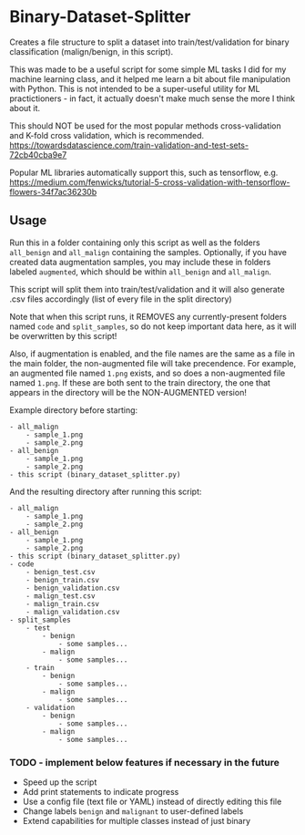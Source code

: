 # Binary-Dataset-Splitter
Creates a file structure to split a dataset into train/test/validation for binary classification (malign/benign, in this script).

This was made to be a useful script for some simple ML tasks I did for my machine learning class, and it helped me learn a bit about file manipulation with Python. This is not intended to be a super-useful utility for ML practictioners - in fact, it actually doesn't make much sense the more I think about it.

This should NOT be used for the most popular methods cross-validation and K-fold cross validation, which is recommended.
https://towardsdatascience.com/train-validation-and-test-sets-72cb40cba9e7

Popular ML libraries automatically support this, such as tensorflow, e.g.
https://medium.com/fenwicks/tutorial-5-cross-validation-with-tensorflow-flowers-34f7ac36230b

## Usage
Run this in a folder containing only this script as well as the folders `all_benign` and `all_malign` containing the samples. Optionally, if you have created data augmentation samples, you may include these in folders labeled `augmented`, which should be within `all_benign` and `all_malign`. 

This script will split them into train/test/validation and it will also generate .csv files accordingly (list of every file in the split directory)

Note that when this script runs, it REMOVES any currently-present folders named `code` and `split_samples`, so do not keep important data here, as it will be overwritten by this script!

Also, if augmentation is enabled, and the file names are the same as a file in the main folder, the non-augmented file will take precendence. For example, an augmented file named `1.png` exists, and so does a non-augmented file named `1.png`. If these are both sent to the train directory, the one that appears in the directory will be the NON-AUGMENTED version!
    
Example directory before starting:
```
- all_malign
    - sample_1.png
    - sample_2.png
- all_benign
    - sample_1.png
    - sample_2.png
- this script (binary_dataset_splitter.py)
```
    
And the resulting directory after running this script:
```
- all_malign
    - sample_1.png
    - sample_2.png
- all_benign
    - sample_1.png
    - sample_2.png
- this script (binary_dataset_splitter.py)
- code
    - benign_test.csv
    - benign_train.csv
    - benign_validation.csv
    - malign_test.csv
    - malign_train.csv
    - malign_validation.csv
- split_samples
    - test
        - benign
            - some samples...
        - malign
            - some samples...
    - train
        - benign
            - some samples...
        - malign
            - some samples...
    - validation
        - benign
            - some samples...
        - malign
            - some samples...
```

### TODO - implement below features if necessary in the future
* Speed up the script
* Add print statements to indicate progress
* Use a config file (text file or YAML) instead of directly editing this file
* Change labels `benign` and `malignant` to user-defined labels
* Extend capabilities for multiple classes instead of just binary
